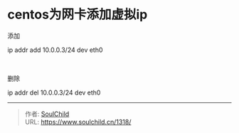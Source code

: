 # centos为网卡添加虚拟ip

<!--more-->
添加

ip addr add 10.0.0.3/24 dev eth0

&nbsp;

删除

ip addr del 10.0.0.3/24 dev eth0


---

> 作者: [SoulChild](https://www.soulchild.cn)  
> URL: https://www.soulchild.cn/1318/  

